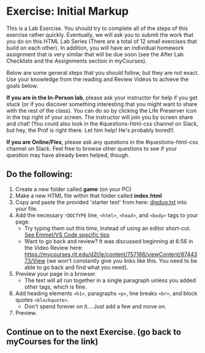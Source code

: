 # Exercise: Initial Markup 

This is a Lab Exercise.  You should try to complete all of the steps of this exercise rather quickly. Eventually, we will ask you to submit the work that you do on this HTML Lab Series (There are a total of 12 small exercises that build on each other).  In addition, you will have an individual homework assignment that is very similar that will be due soon (see the After Lab Checklists and the Assignments section in myCourses).

Below are some general steps that you should follow, but they are not exact.  Use your knowledge from the reading and Review Videos to achieve the goals below.

**If you are in the In-Person lab**, please ask your instructor for help if you get stuck (or if you discover something interesting that you might want to share with the rest of the class).  You can do so by clicking the Life Preserver icon in the top right of your screen.  The instructor will join you by screen share and chat! (You could also look in the #questions-html-css channel on Slack, but hey, the Prof is right there.  Let him help!  He's probably bored!)

**If you are Online/Flex**, please ask any questions in the #questions-html-css channel on Slack.  Feel free to browse other questions to see if your question may have already been helped, though.

## Do the following:
1. Create a new folder called **game** (on your PC)
2. Make a new HTML file within that folder called **index.html**
3. Copy and paste the provided 'starter text' from here: [digdug.txt](digdug.txt) into your file.
4. Add the necessary `!DOCTYPE` line, `<html>`, `<head>`, and `<body>` tags to your page.  
    - Try typing them out this time, instead of using an editor short-cut. [See Emmet/VS Code specific tips](vscodehtml.md)
    - Want to go back and review?  It was discussed beginning at 6:56 in the Video Review here: https://mycourses.rit.edu/d2l/le/content/757166/viewContent/6744373/View (we won't constantly give you links like this.  You need to be able to go back and find what you need).
5. Preview your page in a browser.
    - The text will all run together in a single paragraph unless you added other tags, which is fine.
6. Add heading elements `<h1>`, paragraphs `<p>`, line breaks `<br>`, and block quotes `<blockquote>`.
    - Don't spend forever on it... Just add a few and move on.
7. Preview.

## Continue on to the next Exercise.  (go back to myCourses for the link)

